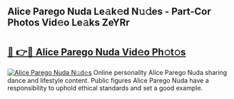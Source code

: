 ## Alice Parego Nuda Le𝚊k𝚎d N𝚞𝚍es - Part-Cor Photos Vid𝚎o Le𝚊ks ZeYRr

# <h2><a href="http://fbffgv.evod.top/?m=Alice+Parego+Nuda">🔗 👉🔴 Alice Parego Nuda Vid𝚎o Ph𝚘t𝚘s</a></h2>

[![Alice Parego Nuda N𝚞d𝚎s](https://i.imgur.com/8V9OHl7.gif)](http://fbffgv.evod.top/?m=Alice+Parego+Nuda)
Online personality Alice Parego Nuda sharing dance and lifestyle content. Public figures Alice Parego Nuda have a responsibility to uphold ethical standards and set a good example. 
